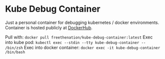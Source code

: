 # Kube Debug Container

Just a personal container for debugging kubernetes / docker environments. Container is hosted publicly at [DockerHub](https://hub.docker.com/repository/docker/freethenation/kube-debug-container/).

Pull with: `docker pull freethenation/kube-debug-container:latest`
Exec into kube pod: `kubectl exec --stdin --tty kube-debug-container -- /bin/zsh`
Exec into docker container: `docker exec -it kube-debug-container /bin/bash`
